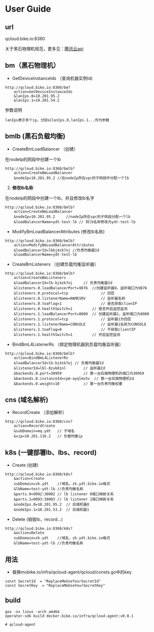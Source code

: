 # User Guide

## url
qcloud.bike.io:8360

关于黑石物理机规范，更多见：[腾讯云api](https://cloud.tencent.com/document/api/386/9308)

## bm（黑石物理机）

- GetDeviceInstanceIds （查询机器实例Id)


```
http://qcloud.bike.io:8360/bm?
	action=GetDeviceInstanceIds
	&lanIps.0=10.201.95.2
	&lanIps.1=10.201.54.2
```
参数说明

```
lanIps表示多个ip，分别以lanIps.0,lanIps.1...作为参数
```

## bmlb (黑石负载均衡)

- CreateBmLoadBalancer （创建）


在nodeIp的网段中创建一个lb

```
http://qcloud.bike.io:8360/bmlb?
	action=CreateBmLoadBalancer
	&nodeIp=10.201.95.2 //在nodeIp所在vpc的子网段中分配一个lb
```
 2. **修改lb名称**

 在nodeIp的网段中创建一个lb，并且修改lb名字

```
http://qcloud.bike.io:8360/bmlb?
	action=CreateBmLoadBalancer
	&nodeIp=10.201.95.2		//nodeIp所在vpc的子网段分配一个lb
	&loadBalancerName=ydt-test-lb // 将lb名称修改为ydt-test-lb
```

- ModifyBmLoadBalancerAttributes (修改lb名称)

```
http://qcloud.bike.io:8360/bmlb?
	action=ModifyBmLoadBalancerAttributes
	&loadBalancerId=lbbj4zk7oj //负责均衡器Id
	&loadBalancerName=ydt-test-lb
```

- CreateBmListeners （创建负载均衡监听器）

```
http://qcloud.bike.io:8360/bmlb?
	action=CreateBmListeners
	&loadBalancerId=lb-bj4zk7oj 	// 负责均衡器Id
	&listeners.0.loadBalancerPort=9876	//创建监听器0，监听端口为9876
	&listeners.0.protocol=tcp				// 四层
	&listeners.0.listenerName=NAMESRV		// 监听器名称
	&listeners.0.toaFlag=1					// 是否获取clienIP
	&listeners.0.healthSwitch=1			// 是否开启监控监测
	&listeners.1.loadBalancerPort=8080	// 创建监听器1，监听端口为8080
	&listeners.1.protocol=tcp				// 监听器1为四层
	&listeners.1.listenerName=CONSOLE		// 监听器1名称为CONSOLE
	&listeners.1.toaFlag=0					// 不获取clientIP
	&listeners.1.healthSwitch=1			// 开启监控监测

```

- BindBmL4ListenerRs （绑定物理机器到负载均衡监听器）

```
http://qcloud.bike.io:8360/bmlb?
	action=BindBmL4ListenerRs
	&loadBalancerId=lb-bj4zk7oj	// 负载均衡器Id
	&listenerId=lbl-8zuk81nl		// 监听器Id
	&backends.0.port=30959			// 第一台后端物理机的端口为30959
	&backends.0.instanceId=cpm-ayqlmx5v  // 第一台后端物理机Id
	&backends.0.weight=10			// 第一台负责均衡权重
```

## cns (域名解析)
- RecordCreate （添加解析）

```
http://qcloud.bike.io:8360/cns?
	action=RecordCreate
	&subDomain=mq.ydt	// 子域名
	&vip=10.201.116.2   // 负载均衡ip
```


## k8s (一键部署lb、lbs、record)
- Create (创建)

```
http://qcloud.bike.io:8360/k8s?
    &action=Create
	subDomain=zk.ydt    //域名，zk.ydt.bike.io格式
	&lbName=test-ydt-lb //负责均衡名称
	&ports.0=9092:30002 // lb listener 0端口映射关系
	&ports.1=9093:30003 // lb listener 1端口映射关系
	&nodeIps.0=10.201.95.2  // 后端机器0
	&nodeIps.1=10.201.53.2  // 后端机器1
```

- Delete (销毁lb，record...)

```
http://qcloud.bike.io:8360/k8s?
    &action=Delete
	subDomain=zk.ydt    //域名，zk.ydt.bike.io格式
	&lbName=test-ydt-lb //负责均衡名称
```

## 用法
- 替换mobike.io/infra/qcloud-agent/qcloud/consts.go中的key
```
const SecretId  = "ReplaceMeUseYourSecretId"
const SecretKey  = "ReplaceMeUseYourSecretKey"
```

## build

```
gox -os linux -arch amd64
operator-sdk build docker.bike.io/infra/qcloud-agent:v0.0.1

# qcloud-agent
